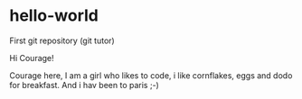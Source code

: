 # hello-world
First git repository (git tutor)

Hi Courage!

Courage here, I am a girl who likes to code, i like cornflakes,  eggs and dodo for breakfast.
And i hav been to paris ;-)
